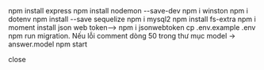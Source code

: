 <!-- Kết thúc dự án -->
<!-- npm init --> 
<!-- install framework express --> npm install express
<!-- set up --> npm install nodemon --save-dev
<!-- install log--> npm i winston
<!-- install variable config --> npm i dotenv
<!-- install package Sequelize ORM  --> npm install --save sequelize
<!-- driver mysql2--> npm i mysql2
<!-- install driver mssql --> 
<!-- install fs-->npm install fs-extra
<!-- get datetime -->npm i moment
<!-->install json web token--> npm i jsonwebtoken

<!-- create file .env --> cp .env.example .env
<!-- Configure Env file according to mysql>
<!-- create database name is "class_room">
<!-- create tables into database--> npm run migration. Nếu lỗi comment dòng 50 trong thư mục model -> answer.model
<!-- start Server-->
<!-- use --> npm start

<!--  https-->  
<!-- Kết thúc dự án -->
close